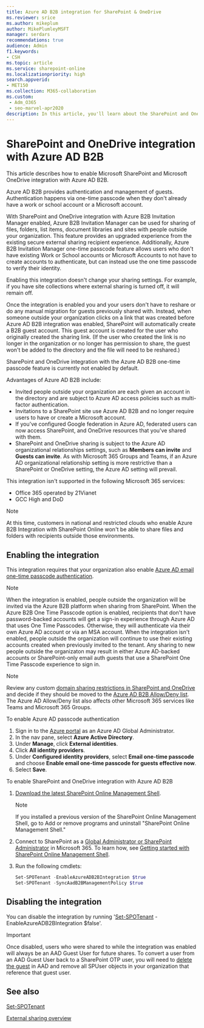 ```yaml
---
title: Azure AD B2B integration for SharePoint & OneDrive
ms.reviewer: srice
ms.author: mikeplum
author: MikePlumleyMSFT
manager: serdars
recommendations: true
audience: Admin
f1.keywords:
- CSH
ms.topic: article
ms.service: sharepoint-online
ms.localizationpriority: high
search.appverid:
- MET150
ms.collection: M365-collaboration
ms.custom:
 - Adm_O365
 - seo-marvel-apr2020
description: In this article, you'll learn about the SharePoint and OneDrive integration with Azure AD B2B.
---
```


# SharePoint and OneDrive integration with Azure AD B2B 

This article describes how to enable Microsoft SharePoint and Microsoft OneDrive integration with Azure AD B2B.

Azure AD B2B provides authentication and management of guests. Authentication happens via one-time passcode when they don't already have a work or school account or a Microsoft account.

With SharePoint and OneDrive integration with Azure B2B Invitation Manager enabled, Azure B2B Invitation Manager can be used for sharing of files, folders, list items, document libraries and sites with people outside your organization. This feature provides an upgraded experience from the existing secure external sharing recipient experience. Additionally, Azure B2B Invitation Manager one-time passcode feature allows users who don't have existing Work or School accounts or Microsoft Accounts to not have to create accounts to authenticate, but can instead use the one time passcode to verify their identity.

Enabling this integration doesn't change your sharing settings. For example, if you have site collections where external sharing is turned off, it will remain off.

Once the integration is enabled you and your users don't have to reshare or do any manual migration for guests previously shared with. Instead, when someone outside your organization clicks on a link that was created before Azure AD B2B integration was enabled, SharePoint will automatically create a B2B guest account. This guest account is created for the user who originally created the sharing link. (If the user who created the link is no longer in the organization or no longer has permission to share, the guest won't be added to the directory and the file will need to be reshared.)

SharePoint and OneDrive integration with the Azure AD B2B one-time passcode feature is currently not enabled by default.

Advantages of Azure AD B2B include:
- Invited people outside your organization are each given an account in the directory and are subject to Azure AD access policies such as multi-factor authentication.
- Invitations to a SharePoint site use Azure AD B2B and no longer require users to have or create a Microsoft account.
- If you've configured Google federation in Azure AD, federated users can now access SharePoint, and OneDrive resources that you've shared with them.
- SharePoint and OneDrive sharing is subject to the Azure AD organizational relationships settings, such as **Members can invite** and **Guests can invite**. As with Microsoft 365 Groups and Teams, if an Azure AD organizational relationship setting is more restrictive than a SharePoint or OneDrive setting, the Azure AD setting will prevail.

This integration isn't supported in the following Microsoft 365 services:
- Office 365 operated by 21Vianet
- GCC High and DoD

 > [!NOTE]
 > At this time, customers in national and restricted clouds who enable Azure B2B Integration with SharePoint Online won't be able to share files and folders with recipients outside those environments.

## Enabling the integration

This integration requires that your organization also enable [Azure AD email one-time passcode authentication](/azure/active-directory/b2b/one-time-passcode).

 > [!NOTE]
 > When the integration is enabled, people outside the organization will be invited via the Azure B2B platform when sharing from SharePoint. When the Azure B2B One Time Passcode option is enabled, recipients that don't have password-backed accounts will get a sign-in experience through Azure AD that uses One Time Passcodes. Otherwise, they will authenticate via their own Azure AD account or via an MSA account.
> When the integration isn't enabled, people outside the organization will continue to use their existing accounts created when previously invited to the tenant. Any sharing to new people outside the organizaton may result in either Azure AD-backed accounts or SharePoint-only email auth guests that use a SharePoint One Time Passcode experience to sign in.

 > [!NOTE]
 > Review any custom [domain sharing restrictions in SharePoint and OneDrive](/sharepoint/restricted-domains-sharing) and decide if they should be moved to the [Azure AD B2B Allow/Deny list](/azure/active-directory/external-identities/allow-deny-list). The Azure AD Allow/Deny list also affects other Microsoft 365 services like Teams and Microsoft 365 Groups.

To enable Azure AD passcode authentication
1. Sign in to the [Azure portal](https://portal.azure.com) as an Azure AD Global Administrator.
2. In the nav pane, select **Azure Active Directory**.
3. Under **Manage**, click **External identities**.
4. Click **All identity providers**.
5. Under **Configured identity providers**, select **Email one-time passcode** and choose **Enable email one-time passcode for guests effective now**.
6. Select **Save**.

To enable SharePoint and OneDrive integration with Azure AD B2B

1. [Download the latest SharePoint Online Management Shell](https://go.microsoft.com/fwlink/p/?LinkId=255251).

    > [!NOTE]
    > If you installed a previous version of the SharePoint Online Management Shell, go to Add or remove programs and uninstall "SharePoint Online Management Shell." 

2. Connect to SharePoint as a [Global Administrator or SharePoint Administrator](./sharepoint-admin-role.md) in Microsoft 365. To learn how, see [Getting started with SharePoint Online Management Shell](/powershell/sharepoint/sharepoint-online/connect-sharepoint-online).

3. Run the following cmdlets:

   ```PowerShell
   Set-SPOTenant -EnableAzureADB2BIntegration $true
   Set-SPOTenant -SyncAadB2BManagementPolicy $true
   ```

## Disabling the integration

You can disable the integration by running '[Set-SPOTenant](/powershell/module/sharepoint-online/Set-SPOTenant?view=sharepoint-ps) -EnableAzureADB2BIntegration $false'. 

> [!Important]
> Once disabled, users who were shared to while the integration was enabled will always be an AAD Guest User for future shares. To convert a user from an AAD Guest User back to a SharePoint OTP user, you will need to [delete the guest](/sharepoint/remove-users#delete-a-guest-from-the-microsoft-365-admin-center) in AAD and remove all SPUser objects in your organization that reference that guest user.  

## See also

[Set-SPOTenant](/powershell/module/sharepoint-online/set-spotenant)

[External sharing overview](./external-sharing-overview.md)

